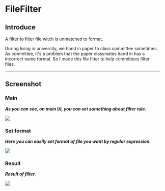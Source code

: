 # FileFilter

## Introduce

A filter to filter file witch is unmatched to format.

During living in univercity, we hand in paper to class committee sometimes. As committee, it's a problem that the paper classmates hand in has a incorrect name format. So I made this file filter to help committees filter files.

----

## Screenshot

### **Main**

***As you can see, on main UI, you can set something about filter rule.***

![](https://github.com/frogfans/FileFilter/blob/master/image/main.jpeg)

### **Set format**

***Here you can easily set format of file you want by regular expression.***

![](https://github.com/frogfans/FileFilter/blob/master/image/setFormat.jpeg)

### **Result**

***Result of filter.***

![](https://github.com/frogfans/FileFilter/blob/master/image/result.jpeg)
